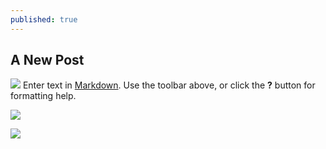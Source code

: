 ```yaml
---
published: true
---
```


## A New Post
![](https://encrypted-tbn0.gstatic.com/images?q=tbn:ANd9GcQYGNBUdUORb6ukJTvA3Iueo5z86d5a2NJF5oBlM6d8yXluOqSm-Q)
Enter text in [Markdown](http://daringfireball.net/projects/markdown/). Use the toolbar above, or click the **?** button for formatting help.


![](https://encrypted-tbn0.gstatic.com/images?q=tbn:ANd9GcQiZ29qYGcmeHW1nQfuR8pQeIbMdhkCgky01Ji_p56TnS6kzWZH)

![](../../../../images/blog/blog-make-better.jpg)



